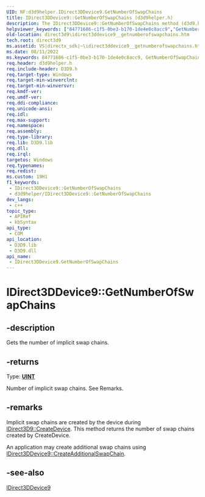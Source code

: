 ```yaml
---
UID: NF:d3d9helper.IDirect3DDevice9.GetNumberOfSwapChains
title: IDirect3DDevice9::GetNumberOfSwapChains (d3d9helper.h)
description: The IDirect3DDevice9::GetNumberOfSwapChains method (d3d9.h) gets the number of implicit swap chains.
helpviewer_keywords: ["84771686-c1f5-0be3-b170-1de4e0c8acc9","GetNumberOfSwapChains","GetNumberOfSwapChains method [Direct3D 9]","GetNumberOfSwapChains method [Direct3D 9]","IDirect3DDevice9 interface","IDirect3DDevice9 interface [Direct3D 9]","GetNumberOfSwapChains method","IDirect3DDevice9.GetNumberOfSwapChains","IDirect3DDevice9::GetNumberOfSwapChains","d3d9helper/IDirect3DDevice9::GetNumberOfSwapChains","direct3d9.idirect3ddevice9__getnumberofswapchains"]
old-location: direct3d9\idirect3ddevice9__getnumberofswapchains.htm
tech.root: direct3d9
ms.assetid: VS|directx_sdk|~\idirect3ddevice9__getnumberofswapchains.htm
ms.date: 08/11/2022
ms.keywords: 84771686-c1f5-0be3-b170-1de4e0c8acc9, GetNumberOfSwapChains, GetNumberOfSwapChains method [Direct3D 9], GetNumberOfSwapChains method [Direct3D 9],IDirect3DDevice9 interface, IDirect3DDevice9 interface [Direct3D 9],GetNumberOfSwapChains method, IDirect3DDevice9.GetNumberOfSwapChains, IDirect3DDevice9::GetNumberOfSwapChains, d3d9helper/IDirect3DDevice9::GetNumberOfSwapChains, direct3d9.idirect3ddevice9__getnumberofswapchains
req.header: d3d9helper.h
req.include-header: D3D9.h
req.target-type: Windows
req.target-min-winverclnt: 
req.target-min-winversvr: 
req.kmdf-ver: 
req.umdf-ver: 
req.ddi-compliance: 
req.unicode-ansi: 
req.idl: 
req.max-support: 
req.namespace: 
req.assembly: 
req.type-library: 
req.lib: D3D9.lib
req.dll: 
req.irql: 
targetos: Windows
req.typenames: 
req.redist: 
ms.custom: 19H1
f1_keywords:
 - IDirect3DDevice9::GetNumberOfSwapChains
 - d3d9helper/IDirect3DDevice9::GetNumberOfSwapChains
dev_langs:
 - c++
topic_type:
 - APIRef
 - kbSyntax
api_type:
 - COM
api_location:
 - D3D9.lib
 - D3D9.dll
api_name:
 - IDirect3DDevice9.GetNumberOfSwapChains
---
```


# IDirect3DDevice9::GetNumberOfSwapChains


## -description

Gets the number of implicit swap chains.



## -returns

Type: <b><a href="/windows/desktop/WinProg/windows-data-types">UINT</a></b>

Number of implicit swap chains. See Remarks.

## -remarks

Implicit swap chains are created by the device during <a href="/windows/desktop/api/d3d9/nf-d3d9-idirect3d9-createdevice">IDirect3D9::CreateDevice</a>. This method returns the number of swap chains created by CreateDevice. 
    


An application may create additional swap chains using <a href="/windows/desktop/api/d3d9/nf-d3d9-idirect3ddevice9-createadditionalswapchain">IDirect3DDevice9::CreateAdditionalSwapChain</a>.

## -see-also

<a href="/windows/desktop/api/d3d9helper/nn-d3d9helper-idirect3ddevice9">IDirect3DDevice9</a>
